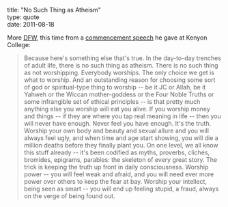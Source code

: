 title: "No Such Thing as Atheism"  
type: quote  
date: 2011-08-18

More [DFW][dfw], this time from a [commencement speech][ken] he gave at Kenyon College:

  > Because here's something else that's true. In the day-to-day trenches of
  > adult life, there is no such thing as atheism. There is no such thing as not
  > worshipping. Everybody worships. The only choice we get is what to worship.
  > And an outstanding reason for choosing some sort of god or spiritual-type
  > thing to worship -- be it JC or Allah, be it Yahweh or the Wiccan
  > mother-goddess or the Four Noble Truths or some infrangible set of ethical
  > principles -- is that pretty much anything else you worship will eat you
  > alive. If you worship money and things -- if they are where you tap real
  > meaning in life -- then you will never have enough. Never feel you have
  > enough. It's the truth. Worship your own body and beauty and sexual allure
  > and you will always feel ugly, and when time and age start showing, you will
  > die a million deaths before they finally plant you. On one level, we all
  > know this stuff already -- it's been codified as myths, proverbs, clich&eacute;s,
  > bromides, epigrams, parables: the skeleton of every great story. The trick
  > is keeping the truth up front in daily consciousness. Worship power -- you
  > will feel weak and afraid, and you will need ever more power over others to
  > keep the fear at bay. Worship your intellect, being seen as smart -- you will
  > end up feeling stupid, a fraud, always on the verge of being found out.

  [dfw]: http://en.wikipedia.org/wiki/David_Foster_Wallace 
  [ken]: http://www.guardian.co.uk/books/2008/sep/20/fiction
